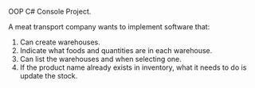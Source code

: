 OOP C# Console Project.

A meat transport company wants to implement software that: 
  1. Can create warehouses.
  2. Indicate what foods and quantities are in each warehouse.
  3. Can list the warehouses and when selecting one.
  4. If the product name already exists in inventory, what it needs to do is update the stock.
